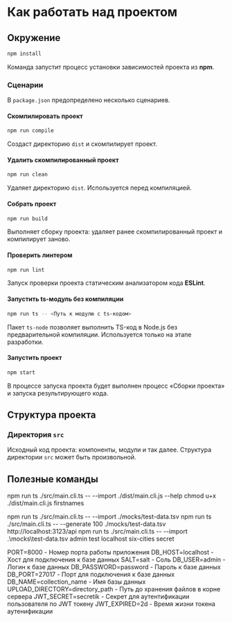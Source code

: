 # Как работать над проектом

## Окружение

```bash
npm install
```

Команда запустит процесс установки зависимостей проекта из **npm**.

### Сценарии

В `package.json` предопределено несколько сценариев.

#### Скомпилировать проект

```bash
npm run compile
```

Создаст директорию `dist` и скомпилирует проект.

#### Удалить скомпилированный проект

```bash
npm run clean
```

Удаляет директорию `dist`. Используется перед компиляцией.

#### Собрать проект

```bash
npm run build
```

Выполняет сборку проекта: удаляет ранее скомпилированный проект и компилирует заново.

#### Проверить линтером

```bash
npm run lint
```

Запуск проверки проекта статическим анализатором кода **ESLint**.

#### Запустить ts-модуль без компиляции

```bash
npm run ts -- <Путь к модулю с ts-кодом>
```

Пакет `ts-node` позволяет выполнить TS-код в Node.js без предварительной компиляции. Используется только на этапе разработки.

#### Запустить проект

```bash
npm start
```

В процессе запуска проекта будет выполнен процесс «Сборки проекта» и запуска результирующего кода.

## Структура проекта

### Директория `src`

Исходный код проекта: компоненты, модули и так далее. Структура директории `src` может быть произвольной.

## Полезные команды

npm run ts ./src/main.cli.ts -- --import <path-to-mock>
./dist/main.cli.js --help
chmod u+x ./dist/main.cli.js
firstnames

npm run ts ./src/main.cli.ts -- --import ./mocks/test-data.tsv
npm run ts ./src/main.cli.ts -- --generate 100 ./mocks/test-data.tsv http://localhost:3123/api
npm run ts ./src/main.cli.ts -- --import .\mocks\test-data.tsv admin test localhost six-cities secret

PORT=8000 - Номер порта работы приложения
DB_HOST=localhost - Хост для подключения к базе данных
SALT=salt - Соль 
DB_USER=admin - Логин к базе данных 
DB_PASSWORD=password - Пароль к базе данных 
DB_PORT=27017 - Порт для подключения к базе данных
DB_NAME=collection_name - Имя базы данных 
UPLOAD_DIRECTORY=directory_path - Путь до хранения файлов в корне сервера 
JWT_SECRET=secretik - Секрет для аутентификации пользователя по JWT токену 
JWT_EXPIRED=2d - Время жизни токена аутенификации
